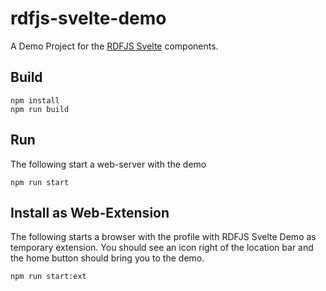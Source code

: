 # rdfjs-svelte-demo

A Demo Project for the [RDFJS Svelte](https://github.com/linked-solutions/rdfjs-svelte) components.

## Build

```
npm install
npm run build
```

## Run

The following start a web-server with the demo

    npm run start

## Install as Web-Extension

The following starts a browser with the profile with RDFJS Svelte Demo as temporary extension. You should see an icon right of the location bar and the home button should bring you to the demo.

    npm run start:ext

